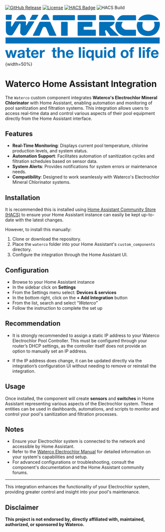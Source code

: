 [![GitHub Release](https://img.shields.io/github/release/brezlord/hass-waterco-electrochlor.svg?style=flat-square)](https://github.com/brezlord/hass-waterco-electrochlor/releases)
[![License](https://img.shields.io/github/license/brezlord/hass-waterco-electrochlor.svg?style=flat-square)](LICENSE.md)
[![HACS Badge](https://img.shields.io/badge/HACS-Default-orange.svg?style=flat-square)](https://github.com/custom-components/hacs)
![HACS Build](https://github.com/brezlord/hass-waterco-electrochlor/workflows/HACS/badge.svg?style=flat-square)

[![Waterco](https://raw.githubusercontent.com/brezlord/hass-waterco-electrochlor/refs/heads/main/images/waterco-logo.png)](https://www.waterco.com.au){width=50%}

# Waterco Home Assistant Integration

The `Waterco` custom component integrates **Waterco's Electrochlor Mineral Chlorinator** with Home Assistant, enabling automation and monitoring of pool sanitization and filtration systems. This integration allows users to access real-time data and control various aspects of their pool equipment directly from the Home Assistant interface.

## Features

- **Real-Time Monitoring**: Displays current pool temperature, chlorine production levels, and system status.
- **Automation Support**: Facilitates automation of sanitization cycles and filtration schedules based on sensor data.
- **System Alerts**: Provides notifications for system errors or maintenance needs.
- **Compatibility**: Designed to work seamlessly with Waterco's Electrochlor Mineral Chlorinator systems.

## Installation

It is recommended this is installed using [Home Assistant Community Store (HACS)](https://hacs.xyz/) to ensure your Home Assistant instance can easily be kept up-to-date with the latest changes.

However, to install this manually:

1. Clone or download the repository.
2. Place the `waterco` folder into your Home Assistant's `custom_components` directory.
3. Configure the integration through the Home Assistant UI.

## Configuration

- Browse to your Home Assistant instance
- In the sidebar click on  **Settings**
- From the Settings menu select: **Devices & services**
- In the bottom right, click on the **+ Add Integration** button
- From the list, search and select “_Waterco_”
- Follow the instruction to complete the set up

## Recommendation

- It is strongly recommended to assign a static IP address to your Waterco Electrochlor Pool Controller. This must be configured through your router’s DHCP settings, as the controller itself does not provide an option to manually set an IP address.

- If the IP address does change, it can be updated directly via the integration’s configuration UI without needing to remove or reinstall the integration.

## Usage

Once installed, the component will create **sensors** and **switches** in Home Assistant representing various aspects of the Electrochlor system. These entities can be used in dashboards, automations, and scripts to monitor and control your pool's sanitization and filtration processes.

## Notes

- Ensure your Electrochlor system is connected to the network and accessible by Home Assistant.
- Refer to the [Waterco Electrochlor Manual](https://www.waterco.com.au/waterco/manuals/pool-spa/chlorination/electrochlor-mineral-chlorinator_manual_jan18_single.pdf) for detailed information on your system's capabilities and setup.
- For advanced configurations or troubleshooting, consult the component's documentation and the Home Assistant community forums.

---

This integration enhances the functionality of your Electrochlor system, providing greater control and insight into your pool's maintenance.

## Disclaimer

**This project is not endorsed by, directly affiliated with, maintained, authorized, or sponsored by Waterco.**